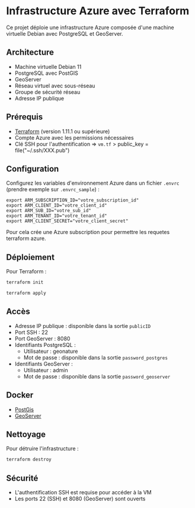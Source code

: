 # Infrastructure Azure avec Terraform

Ce projet déploie une infrastructure Azure composée d'une machine virtuelle Debian avec PostgreSQL et GeoServer.

## Architecture

- Machine virtuelle Debian 11
- PostgreSQL avec PostGIS
- GeoServer
- Réseau virtuel avec sous-réseau
- Groupe de sécurité réseau
- Adresse IP publique

## Prérequis

- [Terraform](https://www.terraform.io/downloads.html) (version 1.11.1 ou supérieure)
- Compte Azure avec les permissions nécessaires
- Clé SSH pour l'authentification => `vm.tf` > public_key = file("~/.ssh/XXX.pub")

## Configuration

Configurez les variables d'environnement Azure dans un fichier `.envrc` (prendre exemple sur `.envrc_sample`) :

```
export ARM_SUBSCRIPTION_ID="votre_subscription_id"
export ARM_CLIENT_ID="votre_client_id"
export ARM_SUB_ID="votre_sub_id"
export ARM_TENANT_ID="votre_tenant_id"
export ARM_CLIENT_SECRET="votre_client_secret"
```

Pour cela crée une Azure subscription pour permettre les requetes terraform azure.

## Déploiement

Pour Terraform :

```bash
terraform init
```

```bash
terraform apply
```

## Accès

- Adresse IP publique : disponible dans la sortie `publicID`
- Port SSH : 22
- Port GeoServer : 8080
- Identifiants PostgreSQL :
  - Utilisateur : geonature
  - Mot de passe : disponible dans la sortie `password_postgres`
- Identifiants GeoServer :
  - Utilisateur : admin
  - Mot de passe : disponible dans la sortie `password_geoserver`


## Docker 

- [PostGis](https://hub.docker.com/r/postgis/postgis)
- [GeoServer](https://github.com/geoserver/docker)

## Nettoyage

Pour détruire l'infrastructure :

```bash
terraform destroy
```

## Sécurité

- L'authentification SSH est requise pour accéder à la VM
- Les ports 22 (SSH) et 8080 (GeoServer) sont ouverts
